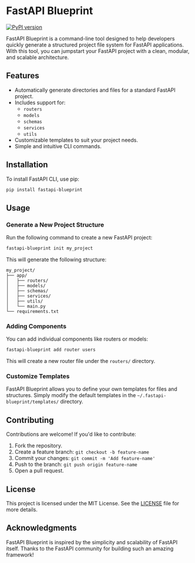 # FastAPI Blueprint
[![PyPI version](https://badge.fury.io/py/your-package-name.svg)](https://pypi.org/project/fastapi-blueprint/)

FastAPI Blueprint is a command-line tool designed to help developers quickly generate a structured project file system for FastAPI applications. With this tool, you can jumpstart your FastAPI project with a clean, modular, and scalable architecture.

## Features

- Automatically generate directories and files for a standard FastAPI project.
- Includes support for:
  - `routers`
  - `models`
  - `schemas`
  - `services`
  - `utils`
- Customizable templates to suit your project needs.
- Simple and intuitive CLI commands.

## Installation

To install FastAPI CLI, use pip:

```bash
pip install fastapi-blueprint
```

## Usage

### Generate a New Project Structure

Run the following command to create a new FastAPI project:

```bash
fastapi-blueprint init my_project
```

This will generate the following structure:

```
my_project/
├── app/
│   ├── routers/
│   ├── models/
│   ├── schemas/
│   ├── services/
│   ├── utils/
│   └── main.py
└── requirements.txt
```

### Adding Components

You can add individual components like routers or models:

```bash
fastapi-blueprint add router users
```

This will create a new router file under the `routers/` directory.

### Customize Templates

FastAPI Blueprint allows you to define your own templates for files and structures. Simply modify the default templates in the `~/.fastapi-blueprint/templates/` directory.

## Contributing

Contributions are welcome! If you'd like to contribute:

1. Fork the repository.
2. Create a feature branch: `git checkout -b feature-name`
3. Commit your changes: `git commit -m 'Add feature-name'`
4. Push to the branch: `git push origin feature-name`
5. Open a pull request.

## License

This project is licensed under the MIT License. See the [LICENSE](LICENSE) file for more details.

## Acknowledgments

FastAPI Blueprint is inspired by the simplicity and scalability of FastAPI itself. Thanks to the FastAPI community for building such an amazing framework!

